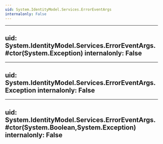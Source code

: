 ```yaml
---
uid: System.IdentityModel.Services.ErrorEventArgs
internalonly: False
---
```


---
uid: System.IdentityModel.Services.ErrorEventArgs.#ctor(System.Exception)
internalonly: False
---

---
uid: System.IdentityModel.Services.ErrorEventArgs.Exception
internalonly: False
---

---
uid: System.IdentityModel.Services.ErrorEventArgs.#ctor(System.Boolean,System.Exception)
internalonly: False
---
